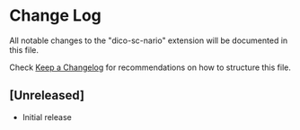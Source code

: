 # Change Log

All notable changes to the "dico-sc-nario" extension will be documented in this file.

Check [Keep a Changelog](http://keepachangelog.com/) for recommendations on how to structure this file.

## [Unreleased]

- Initial release